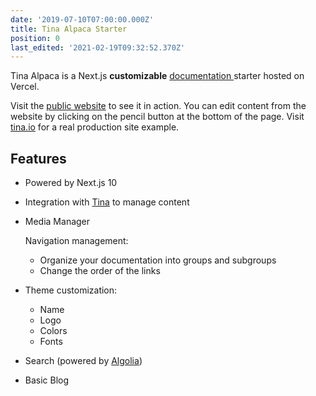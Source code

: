 ```yaml
---
date: '2019-07-10T07:00:00.000Z'
title: Tina Alpaca Starter
position: 0
last_edited: '2021-02-19T09:32:52.370Z'
---
```

Tina Alpaca is a Next.js **customizable** [documentation ](https://google.com)starter hosted on Vercel.

Visit the [public website](https://tina-starter-alpaca.now.sh/ "https://tina-starter-alpaca.now.sh/") to see it in action. You can edit content from the website by clicking on the pencil button at the bottom of the page. Visit [tina.io](https://tina.io) for a real production site example.

## Features

* Powered by Next.js 10
* Integration with [Tina](https://tina.io) to manage content
* Media Manager

  Navigation management:
  * Organize your documentation into groups and subgroups
  * Change the order of the links
* Theme customization:
  * Name
  * Logo
  * Colors
  * Fonts
* Search (powered by [Algolia](https://algolia.com))
* Basic Blog
